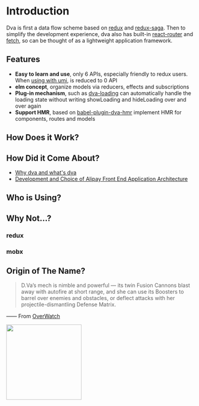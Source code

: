 # Introduction

Dva is first a data flow scheme based on [redux](https://github.com/reduxjs/redux) and [redux-saga](https://github.com/redux-saga/redux-saga). Then to simplify the development experience, dva also has built-in [react-router](https://github.com/ReactTraining/react-router) and [fetch](https://github.com/github/fetch), so can be thought of as a lightweight application framework.

## Features

* **Easy to learn and use**, only 6 APIs, especially friendly to redux users. When [using with umi](https://umijs.org/guide/with-dva.html), is reduced to 0 API
* **elm concept**, organize models via reducers, effects and subscriptions
* **Plug-in mechanism**, such as [dva-loading](https://github.com/dvajs/dva/tree/master/packages/dva-loading) can automatically handle the loading state without writing showLoading and hideLoading over and over again
* **Support HMR**, based on [babel-plugin-dva-hmr](https://github.com/dvajs/babel-plugin-dva-hmr) implement HMR for components, routes and models

## How Does it Work?

## How Did it Come About?

* [Why dva and what's dva](https://github.com/dvajs/dva/issues/1)
* [Development and Choice of Alipay Front End Application Architecture](https://www.github.com/sorrycc/blog/issues/6)

## Who is Using?

## Why Not...?

### redux
### mobx

## Origin of The Name?

> D.Va’s mech is nimble and powerful — its twin Fusion Cannons blast away with autofire at short range, and she can use its Boosters to barrel over enemies and obstacles, or deflect attacks with her projectile-dismantling Defense Matrix.

—— From [OverWatch](http://ow.blizzard.cn/heroes/dva)

<img src="https://zos.alipayobjects.com/rmsportal/psagSCVHOKQVqqNjjMdf.jpg" width="200" height="200" />
